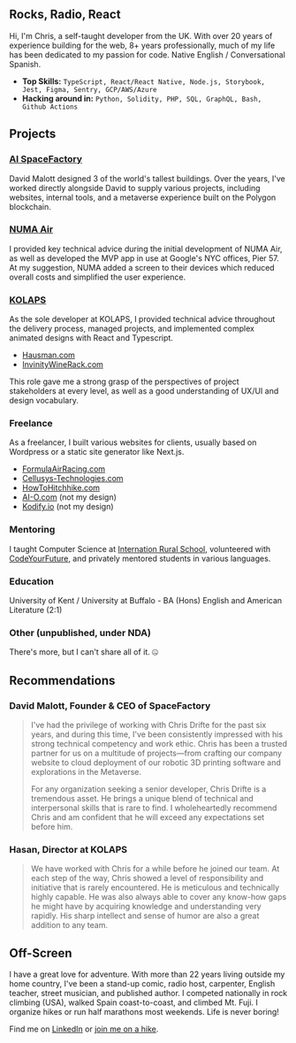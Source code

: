 ## Rocks, Radio, React

Hi, I'm Chris, a self-taught developer from the UK. With over 20 years of experience building for the web, 8+ years professionally, much of my life has been dedicated to my passion for code. Native English / Conversational Spanish.

- **Top Skills:** `TypeScript, React/React Native, Node.js, Storybook, Jest, Figma, Sentry, GCP/AWS/Azure`
- **Hacking around in:** `Python, Solidity, PHP, SQL, GraphQL, Bash, Github Actions`

## Projects

### [AI SpaceFactory](https://spacefactory.ai/)
David Malott designed 3 of the world's tallest buildings. Over the years, I've worked directly alongside David to supply various projects, including websites, internal tools, and a metaverse experience built on the Polygon blockchain.

### [NUMA Air](https://www.numaproducts.com/)
I provided key technical advice during the initial development of NUMA Air, as well as developed the MVP app in use at Google's NYC offices, Pier 57. At my suggestion, NUMA added a screen to their devices which reduced overall costs and simplified the user experience.

### [KOLAPS](https://kolaps.com/en/intro/)

As the sole developer at KOLAPS, I provided technical advice throughout the delivery process, managed projects, and implemented complex animated designs with React and Typescript.

- [Hausman.com](https://hausman.com/)
- [InvinityWineRack.com](https://invinitywinerack.com/)

This role gave me a strong grasp of the perspectives of project stakeholders at every level, as well as a good understanding of UX/UI and design vocabulary.

### Freelance
As a freelancer, I built various websites for clients, usually based on Wordpress or a static site generator like Next.js.

- [FormulaAirRacing.com](http://formulaairracing.com/)
- [Cellusys-Technologies.com](https://cellusys-technologies.com/)
- [HowToHitchhike.com](https://howtohitchhike.com/)
- [AI-O.com](https://www.ai-o.com/) (not my design)
- [Kodify.io](https://kodify.io/) (not my design)

### Mentoring

I taught Computer Science at [Internation Rural School](https://www.internationalruralschool.com/), volunteered with [CodeYourFuture](https://codeyourfuture.io/), and privately mentored students in various languages.

### Education

University of Kent / University at Buffalo - BA (Hons) English and American Literature (2:1)

### Other (unpublished, under NDA)

There's more, but I can't share all of it. 🤐  

## Recommendations

### David Malott, Founder & CEO of SpaceFactory

> I've had the privilege of working with Chris Drifte for the past six years, and during this time, I've been consistently impressed with his strong technical competency and work ethic. Chris has been a trusted partner for us on a multitude of projects—from crafting our company website to cloud deployment of our robotic 3D printing software and explorations in the Metaverse. 
>
> For any organization seeking a senior developer, Chris Drifte is a tremendous asset. He brings a unique blend of technical and interpersonal skills that is rare to find. I wholeheartedly recommend Chris and am confident that he will exceed any expectations set before him.

### Hasan, Director at KOLAPS
> We have worked with Chris for a while before he joined our team. At each step of the way, Chris showed a level of responsibility and initiative that is rarely encountered. He is meticulous and technically highly capable. He was also always able to cover any know-how gaps he might have by acquiring knowledge and understanding very rapidly. His sharp intellect and sense of humor are also a great addition to any team.

## Off-Screen

I have a great love for adventure. With more than 22 years living outside my home country, I've been a stand-up comic, radio host, carpenter, English teacher, street musician, and published author. I competed nationally in rock climbing (USA), walked Spain coast-to-coast, and climbed Mt. Fuji. I organize hikes or run half marathons most weekends. Life is never boring!

Find me on [LinkedIn](https://www.linkedin.com/in/chris-drifte/) or [join me on a hike](https://www.instagram.com/hike.barcelona/).
